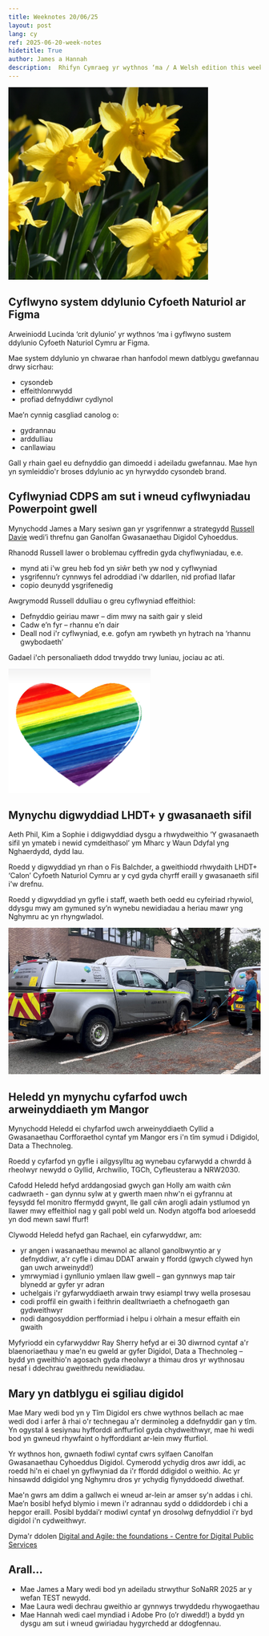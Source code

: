 ```yaml
--- 
title: Weeknotes 20/06/25  
layout: post 
lang: cy
ref: 2025-06-20-week-notes 
hidetitle: True 
author: James a Hannah
description:  Rhifyn Cymraeg yr wythnos ‘ma / A Welsh edition this week
---
```


![a group of yellow daffodils](https://github.com/nrw-digital/week-notes/blob/main/daffodils.png?raw=true)

## Cyflwyno system ddylunio Cyfoeth Naturiol ar Figma 

Arweiniodd Lucinda ‘crit dylunio’ yr wythnos ‘ma i gyflwyno sustem ddylunio Cyfoeth Naturiol Cymru ar Figma.

Mae system ddylunio yn chwarae rhan hanfodol mewn datblygu gwefannau drwy sicrhau:
+ cysondeb
+ effeithlonrwydd
+ profiad defnyddiwr cydlynol  

 Mae’n cynnig casgliad canolog o:
+ gydrannau
+ arddulliau
+ canllawiau  

Gall y rhain gael eu defnyddio gan dimoedd i adeiladu gwefannau. Mae hyn yn symleiddio'r broses ddylunio ac yn hyrwyddo cysondeb brand. 

## Cyflwyniad CDPS am sut i wneud cyflwyniadau Powerpoint gwell

Mynychodd James a Mary sesiwn gan yr ysgrifennwr a strategydd [Russell Davie](https://www.russelldavies.com/bio.html?utm_medium=email&_hsenc=p2ANqtz--povyJKZFRCn8FO46Iw9raidl_iDPeqzhRkQAraxMSuS8xNn4o35lXGM1WB_zg6unCHtVi3y9rE18aoXSuZLaVWR3YqLSW4J68PwOXDrR1j79o4LjTLsAIcSYUXwLxQwmXKwBP&_hsmi=110997654&utm_content=110997654&utm_source=hs_email) wedi’i threfnu gan Ganolfan Gwasanaethau Digidol Cyhoeddus.  

Rhanodd Russell lawer o broblemau cyffredin gyda chyflwyniadau, e.e.
+ mynd ati i'w greu heb fod yn siŵr beth yw nod y cyflwyniad
+ ysgrifennu’r cynnwys fel adroddiad i'w ddarllen, nid profiad llafar
+ copio deunydd ysgrifenedig 

Awgrymodd Russell ddulliau o greu cyflwyniad effeithiol:  
+ Defnyddio geiriau mawr – dim mwy na saith gair y sleid
+ Cadw e’n fyr – rhannu e’n dair
+ Deall nod i'r cyflwyniad, e.e. gofyn am rywbeth yn hytrach na ‘rhannu gwybodaeth’ 

Gadael i'ch personaliaeth ddod trwyddo trwy luniau, jociau ac ati.

![a rainbow striped heart](https://github.com/nrw-digital/week-notes/blob/main/pride%20heart.png?raw=true)

## Mynychu digwyddiad LHDT+ y gwasanaeth sifil 

Aeth Phil, Kim a Sophie i ddigwyddiad dysgu a rhwydweithio ‘Y 	gwasanaeth sifil yn ymateb i newid cymdeithasol’ ym Mharc y Waun Ddyfal yng Nghaerdydd, dydd Iau. 

Roedd y digwyddiad yn rhan o Fis Balchder, a gweithiodd rhwydaith LHDT+ ‘Calon’ Cyfoeth Naturiol Cymru ar y cyd gyda chyrff eraill y gwasanaeth sifil i'w drefnu. 

Roedd y digwyddiad yn gyfle i staff, waeth beth oedd eu cyfeiriad rhywiol, ddysgu mwy am gymuned sy’n wynebu newidiadau a heriau mawr yng Nghymru ac yn rhyngwladol.

![a brown dog sniffing around an NRW truck](https://github.com/nrw-digital/week-notes/blob/main/images/Conservation%20dog.jpg)

## Heledd yn mynychu cyfarfod uwch arweinyddiaeth ym Mangor
 
Mynychodd Heledd ei chyfarfod uwch arweinyddiaeth Cyllid a Gwasanaethau Corfforaethol cyntaf ym Mangor ers i'n tîm symud i Ddigidol, Data a Thechnoleg.
 
Roedd y cyfarfod yn gyfle i ailgysylltu ag wynebau cyfarwydd a chwrdd â rheolwyr newydd o Gyllid, Archwilio, TGCh, Cyfleusterau a NRW2030.
 
Cafodd Heledd hefyd arddangosiad gwych gan Holly am waith cŵn cadwraeth - gan dynnu sylw at y gwerth maen nhw'n ei gyfrannu at feysydd fel monitro ffermydd gwynt, lle gall cŵn arogli adain ystlumod yn llawer mwy effeithiol nag y gall pobl weld un. Nodyn atgoffa bod arloesedd yn dod mewn sawl ffurf! 
 
Clywodd Heledd hefyd gan Rachael, ein cyfarwyddwr, am:
+ yr angen i wasanaethau mewnol ac allanol ganolbwyntio ar y defnyddiwr, a'r cyfle i dimau DDAT arwain y ffordd (gwych clywed hyn gan uwch arweinydd!)
+ ymrwymiad i gynllunio ymlaen llaw gwell – gan gynnwys map tair blynedd ar gyfer yr adran
+ uchelgais i'r gyfarwyddiaeth arwain trwy esiampl trwy wella prosesau
+ codi proffil ein gwaith i feithrin dealltwriaeth a chefnogaeth gan gydweithwyr
+ nodi dangosyddion perfformiad i helpu i olrhain a mesur effaith ein gwaith 

Myfyriodd ein cyfarwyddwr Ray Sherry hefyd ar ei 30 diwrnod cyntaf a'r blaenoriaethau y mae'n eu gweld ar gyfer Digidol, Data a Thechnoleg – bydd yn gweithio'n agosach gyda rheolwyr a thimau dros yr wythnosau nesaf i ddechrau gweithredu newidiadau. 

## Mary yn datblygu ei sgiliau digidol 

Mae Mary wedi bod yn y Tîm Digidol ers chwe wythnos bellach ac mae wedi dod i arfer â rhai o'r technegau a'r derminoleg a ddefnyddir gan y tîm. Yn ogystal â sesiynau hyfforddi anffurfiol gyda chydweithwyr, mae hi wedi bod yn gwneud rhywfaint o hyfforddiant ar-lein mwy ffurfiol. 
 
Yr wythnos hon, gwnaeth fodiwl cyntaf cwrs sylfaen Canolfan Gwasanaethau Cyhoeddus Digidol. Cymerodd ychydig dros awr iddi, ac roedd hi'n ei chael yn gyflwyniad da i'r ffordd ddigidol o weithio. Ac yr hinsawdd ddigidol yng Nghymru dros yr ychydig flynyddoedd diwethaf. 
 
Mae'n gwrs am ddim a gallwch ei wneud ar-lein ar amser sy'n addas i chi. Mae’n bosibl hefyd blymio i mewn i'r adrannau sydd o ddiddordeb i chi a hepgor eraill. Posibl byddai’r modiwl cyntaf yn drosolwg defnyddiol i'r byd digidol i'n cydweithwyr.  

Dyma'r ddolen [Digital and Agile: the foundations - Centre for Digital Public Services](https://digitalpublicservices.gov.wales/courses/digital-and-agile-foundations)

## Arall...

+ Mae James a Mary wedi bod yn adeiladu strwythur SoNaRR 2025 ar y wefan TEST newydd.  
+ Mae Laura wedi dechrau gweithio ar gynnwys trwyddedu rhywogaethau 
+ Mae Hannah wedi cael myndiad i Adobe Pro (o’r diwedd!) a bydd yn dysgu am sut i wneud gwiriadau hygyrchedd ar ddogfennau.
